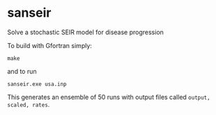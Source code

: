 # sanseir
Solve a stochastic SEIR model for disease progression

To build with Gfortran simply:

    make
    
and to run

    sanseir.exe usa.inp
    
This generates an ensemble of 50 runs with output files called `output, scaled, rates`.
